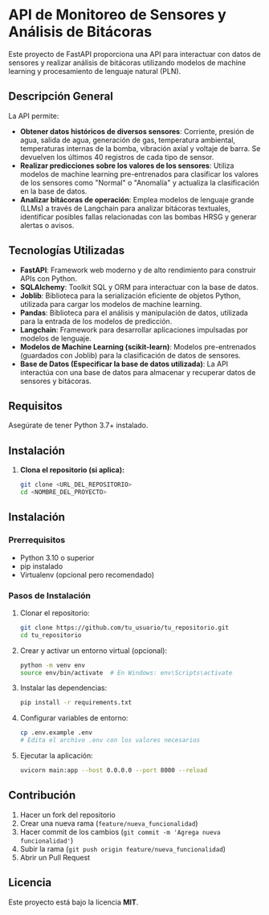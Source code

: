 # API de Monitoreo de Sensores y Análisis de Bitácoras

Este proyecto de FastAPI proporciona una API para interactuar con datos de sensores y realizar análisis de bitácoras utilizando modelos de machine learning y procesamiento de lenguaje natural (PLN).

## Descripción General

La API permite:

- **Obtener datos históricos de diversos sensores**: Corriente, presión de agua, salida de agua, generación de gas, temperatura ambiental, temperaturas internas de la bomba, vibración axial y voltaje de barra. Se devuelven los últimos 40 registros de cada tipo de sensor.
- **Realizar predicciones sobre los valores de los sensores**: Utiliza modelos de machine learning pre-entrenados para clasificar los valores de los sensores como "Normal" o "Anomalía" y actualiza la clasificación en la base de datos.
- **Analizar bitácoras de operación**: Emplea modelos de lenguaje grande (LLMs) a través de Langchain para analizar bitácoras textuales, identificar posibles fallas relacionadas con las bombas HRSG y generar alertas o avisos.

## Tecnologías Utilizadas

- **FastAPI**: Framework web moderno y de alto rendimiento para construir APIs con Python.
- **SQLAlchemy**: Toolkit SQL y ORM para interactuar con la base de datos.
- **Joblib**: Biblioteca para la serialización eficiente de objetos Python, utilizada para cargar los modelos de machine learning.
- **Pandas**: Biblioteca para el análisis y manipulación de datos, utilizada para la entrada de los modelos de predicción.
- **Langchain**: Framework para desarrollar aplicaciones impulsadas por modelos de lenguaje.
- **Modelos de Machine Learning (scikit-learn)**: Modelos pre-entrenados (guardados con Joblib) para la clasificación de datos de sensores.
- **Base de Datos (Especificar la base de datos utilizada)**: La API interactúa con una base de datos para almacenar y recuperar datos de sensores y bitácoras.

## Requisitos

Asegúrate de tener Python 3.7+ instalado.

## Instalación

1. **Clona el repositorio (si aplica):**
   ```bash
   git clone <URL_DEL_REPOSITORIO>
   cd <NOMBRE_DEL_PROYECTO>

## Instalación
### Prerrequisitos
- Python 3.10 o superior
- pip instalado
- Virtualenv (opcional pero recomendado)

### Pasos de Instalación
1. Clonar el repositorio:
   ```sh
   git clone https://github.com/tu_usuario/tu_repositorio.git
   cd tu_repositorio
   ```
2. Crear y activar un entorno virtual (opcional):
   ```sh
   python -m venv env
   source env/bin/activate  # En Windows: env\Scripts\activate
   ```
3. Instalar las dependencias:
   ```sh
   pip install -r requirements.txt
   ```
4. Configurar variables de entorno:
   ```sh
   cp .env.example .env
   # Edita el archivo .env con los valores necesarios
   ```
5. Ejecutar la aplicación:
   ```sh
   uvicorn main:app --host 0.0.0.0 --port 8000 --reload
   ```



## Contribución
1. Hacer un fork del repositorio
2. Crear una nueva rama (`feature/nueva_funcionalidad`)
3. Hacer commit de los cambios (`git commit -m 'Agrega nueva funcionalidad'`)
4. Subir la rama (`git push origin feature/nueva_funcionalidad`)
5. Abrir un Pull Request

## Licencia
Este proyecto está bajo la licencia **MIT**.

